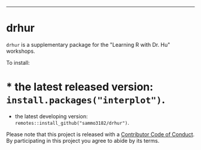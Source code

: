 ------------------------------------------------------------------------
drhur
=========

`drhur` is a supplementary package for the "Learning R with Dr. Hu" workshops. 

To install:

# * the latest released version: `install.packages("interplot")`.
* the latest developing version: `remotes::install_github("sammo3182/drhur")`.


Please note that this project is released with a [Contributor Code of Conduct](https://github.com/sammo3182/drhur/blob/master//CONDUCT.md). By participating in this project you agree to abide by its terms.
